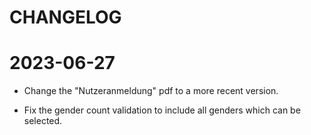 CHANGELOG
=========

2023-06-27
==========

* Change the "Nutzeranmeldung" pdf to a more recent version.

* Fix the gender count validation to include all genders which can be selected.